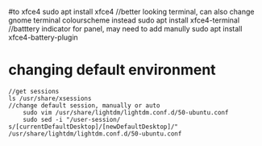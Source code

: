 #to xfce4
    sudo apt install xfce4
    //better looking terminal, can also change gnome terminal colourscheme instead
    sudo apt install xfce4-terminal 
    //batttery indicator for panel, may need to add manully
    sudo apt install xfce4-battery-plugin
# changing default environment
    //get sessions
    ls /usr/share/xsessions
    //change default session, manually or auto
        sudo vim /usr/share/lightdm/lightdm.conf.d/50-ubuntu.conf
        sudo sed -i "/user-session/ s/[currentDefaultDesktop]/[newDefaultDesktop]/" /usr/share/lightdm/lightdm.conf.d/50-ubuntu.conf
